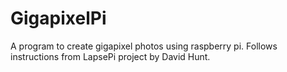 # GigapixelPi
A program to create gigapixel photos using raspberry pi.
Follows instructions from LapsePi project by David Hunt.

